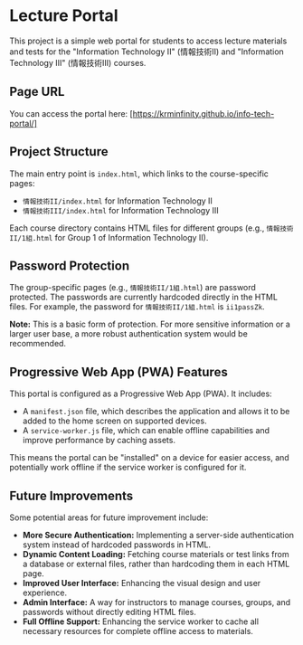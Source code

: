 # Lecture Portal

This project is a simple web portal for students to access lecture materials and tests for the "Information Technology II" (情報技術II) and "Information Technology III" (情報技術III) courses.

## Page URL

You can access the portal here: [https://krminfinity.github.io/info-tech-portal/] 


## Project Structure

The main entry point is `index.html`, which links to the course-specific pages:
-   `情報技術II/index.html` for Information Technology II
-   `情報技術III/index.html` for Information Technology III

Each course directory contains HTML files for different groups (e.g., `情報技術II/1組.html` for Group 1 of Information Technology II).

## Password Protection

The group-specific pages (e.g., `情報技術II/1組.html`) are password protected. The passwords are currently hardcoded directly in the HTML files. For example, the password for `情報技術II/1組.html` is `ii1passZk`.

**Note:** This is a basic form of protection. For more sensitive information or a larger user base, a more robust authentication system would be recommended.

## Progressive Web App (PWA) Features

This portal is configured as a Progressive Web App (PWA). It includes:
-   A `manifest.json` file, which describes the application and allows it to be added to the home screen on supported devices.
-   A `service-worker.js` file, which can enable offline capabilities and improve performance by caching assets.

This means the portal can be "installed" on a device for easier access, and potentially work offline if the service worker is configured for it.

## Future Improvements

Some potential areas for future improvement include:
-   **More Secure Authentication:** Implementing a server-side authentication system instead of hardcoded passwords in HTML.
-   **Dynamic Content Loading:** Fetching course materials or test links from a database or external files, rather than hardcoding them in each HTML page.
-   **Improved User Interface:** Enhancing the visual design and user experience.
-   **Admin Interface:** A way for instructors to manage courses, groups, and passwords without directly editing HTML files.
-   **Full Offline Support:** Enhancing the service worker to cache all necessary resources for complete offline access to materials.
